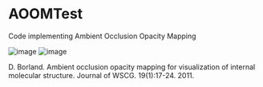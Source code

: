 # AOOMTest
Code implementing Ambient Occlusion Opacity Mapping

![image](https://user-images.githubusercontent.com/289957/222200959-5ba12fb4-6db4-4105-aa80-9ea058eabc90.png)
![image](https://user-images.githubusercontent.com/289957/222201350-8d30f0de-8cc6-466b-bdff-15c770a70511.png)

D. Borland. Ambient occlusion opacity mapping for visualization of internal molecular structure. Journal of WSCG. 19(1):17-24. 2011. 
